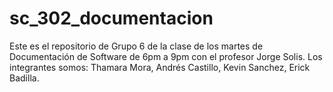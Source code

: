 # sc_302_documentacion
Este es el repositorio de Grupo 6 de la clase de los martes de Documentación de Software de 6pm a 9pm con el profesor Jorge Solis. Los integrantes somos: Thamara Mora, Andrés Castillo, Kevin Sanchez, Erick Badilla. 

